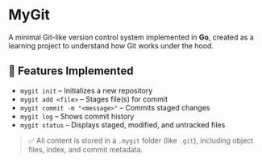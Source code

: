 # MyGit

A minimal Git-like version control system implemented in **Go**, created as a learning project to understand how Git works under the hood.

## 🚀 Features Implemented

- `mygit init` – Initializes a new repository
- `mygit add <file>` – Stages file(s) for commit
- `mygit commit -m "<message>"` – Commits staged changes
- `mygit log` – Shows commit history
- `mygit status` – Displays staged, modified, and untracked files

> ✅ All content is stored in a `.mygit` folder (like `.git`), including object files, index, and commit metadata.
